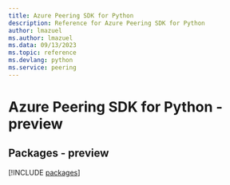 ```yaml
---
title: Azure Peering SDK for Python
description: Reference for Azure Peering SDK for Python
author: lmazuel
ms.author: lmazuel
ms.data: 09/13/2023
ms.topic: reference
ms.devlang: python
ms.service: peering
---
```

# Azure Peering SDK for Python - preview
## Packages - preview
[!INCLUDE [packages](peering-index.md)]